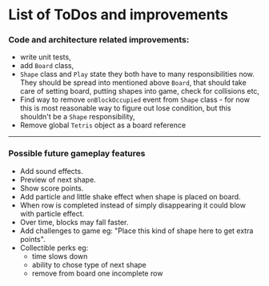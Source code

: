 # List of ToDos and improvements

### Code and architecture related improvements:
* write unit tests,
* add `Board` class,
* `Shape` class and `Play` state they both have to many responsibilities now.
They should be spread into mentioned above `Board`, that should take care of setting board, putting shapes into game, check for collisions etc,
*  Find way to remove `onBlockOccupied` event from `Shape` class - for now this is most reasonable way to figure out lose condition, but this shouldn't be a `Shape` responsibility,
* Remove global `Tetris` object as a board reference
___

### Possible future gameplay features
* Add sound effects.
* Preview of next shape.
* Show score points.
* Add particle and little shake effect when shape is placed on board.
* When row is completed instead of simply disappearing it could blow with particle effect.
* Over time, blocks may fall faster.
* Add challenges to game eg: "Place this kind of shape here to get extra points".
* Collectible perks eg:
   * time slows down
   * ability to chose type of next shape
   * remove from board one incomplete row
